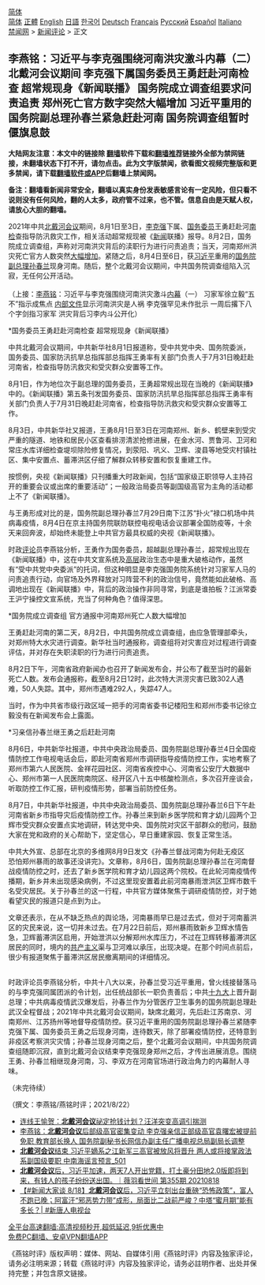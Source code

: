  <!-- 面包屑导航 --> <div class="breadcrumb"><!-- GTranslate: https://gtranslate.io/ -->  <div class="switcher notranslate">  <div class="selected">  <a href="#" onclick="return false;"> 简体</a>  </div>  <div class="option">  <a href="https://www.bannedbook.org" onclick="doGTranslate('zh-CN|zh-CN');jQuery('div.switcher div.selected a').html(jQuery(this).html());return false;" title="简体中文" class="nturl selected"> 简体</a>  <a href="https://www.bannedbook.org/zh-tw/" onclick="doGTranslate('zh-CN|zh-TW');jQuery('div.switcher div.selected a').html(jQuery(this).html());return false;" title="繁體中文" class="nturl"> 正體</a>  <a href="https://www.bannedbook.org/en/" onclick="doGTranslate('zh-CN|en');jQuery('div.switcher div.selected a').html(jQuery(this).html());return false;" title="English" class="nturl"> English</a>  <a href="https://www.bannedbook.org/ja/" onclick="doGTranslate('zh-CN|ja');jQuery('div.switcher div.selected a').html(jQuery(this).html());return false;" title="日本語" class="nturl"> 日語</a>  <a href="https://www.bannedbook.org/ko/" onclick="doGTranslate('zh-CN|ko');jQuery('div.switcher div.selected a').html(jQuery(this).html());return false;" title="한국어" class="nturl"> 한국어</a>  <a href="https://www.bannedbook.org/de/" onclick="doGTranslate('zh-CN|de');jQuery('div.switcher div.selected a').html(jQuery(this).html());return false;" title="Deutsch" class="nturl"> Deutsch</a>  <a href="https://www.bannedbook.org/fr/" onclick="doGTranslate('zh-CN|fr');jQuery('div.switcher div.selected a').html(jQuery(this).html());return false;" title="Français" class="nturl"> Français</a>  <a href="https://www.bannedbook.org/ru/" onclick="doGTranslate('zh-CN|ru');jQuery('div.switcher div.selected a').html(jQuery(this).html());return false;" title="Русский" class="nturl"> Русский</a>  <a href="https://www.bannedbook.org/es/" onclick="doGTranslate('zh-CN|es');jQuery('div.switcher div.selected a').html(jQuery(this).html());return false;" title="Español" class="nturl"> Español</a>  <a href="https://www.bannedbook.org/it/" onclick="doGTranslate('zh-CN|it');jQuery('div.switcher div.selected a').html(jQuery(this).html());return false;" title="Italiano" class="nturl"> Italiano</a>  </div>  </div>      <div class='breadcrumb-sub'><!-- Breadcrumb NavXT 6.3.0 --> <a href="https://www.bannedbook.org/" class="home">禁闻网</a> &gt; <a href="https://www.bannedbook.org/bnews/comments/" class="category">新闻评论</a> &gt; 正文</div></div><h2>李燕铭：习近平与李克强围绕河南洪灾激斗内幕（二） 北戴河会议期间 李克强下属国务委员王勇赶赴河南检查 超常规现身《新闻联播》 国务院成立调查组要求问责追责 郑州死亡官方数字突然大幅增加 习近平重用的国务院副总理孙春兰紧急赶赴河南 国务院调查组暂时偃旗息鼓</h2> <p class="notice"><b>大陆网友注意：本文中的链接除 <a href="https://github.com/bannedbook/fanqiang" >翻墙</a>软件下载和<a href="https://github.com/killgcd/justmysocks/blob/master/README.md">翻墙推荐</a>链接外全部为禁网链接，未翻墙状态下打不开，请勿点击。此为文字版禁闻，欲看图文视频完整版和更多禁闻，请下载<a href="https://github.com/bannedbook/fanqiang">翻墙软件或APP</a>后翻墙上禁闻网。</p><p>备注：翻墙看新闻非常安全，翻墙以真实身份发表敏感言论有一定风险，但只看不说则没有任何风险，翻的人太多，政府管不过来，也不管。信息自由是天赋人权，请放心大胆的翻墙。</b></p>  <div class="entry"> <p></p> <p>2021年中共<a href="https://www.bannedbook.org/bnews/tag/%e5%8c%97%e6%88%b4%e6%b2%b3%e4%bc%9a%e8%ae%ae/" class="st_tag internal_tag" rel="tag" title="标签 北戴河会议 下的日志">北戴河会议</a>期间&#65292;8月1日至3日&#65292;<a href="https://www.bannedbook.org/bnews/tag/%e6%9d%8e%e5%85%8b%e5%bc%ba/" class="st_tag internal_tag" rel="tag" title="标签 李克强 下的日志">李克强</a>下属&#12289;<a href="https://www.bannedbook.org/bnews/tag/%e5%9b%bd%e5%8a%a1%e5%a7%94%e5%91%98/" class="st_tag internal_tag" rel="tag" title="标签 国务委员 下的日志">国务委员</a>王勇赶赴河<a href="https://www.bannedbook.org/bnews/tag/%E5%8D%97%E6%A3%80/" class="st_tag internal_tag" rel="tag" title="标签 南检 下的日志">南检</a>查指导防汛救灾工作&#65292;相关活动超常规现被&#12298;<span class='wp_keywordlink_affiliate'><a href="https://www.bannedbook.org/" title="新闻">新闻</a></span>联播&#12299;报导&#12290;8月2日&#65292;国务院成立调查组&#65292;声称对河南洪灾背后的渎职行为进行问责追责&#65307;当天&#65292;河南郑州洪灾死亡官方人数突然<a href="https://www.bannedbook.org/bnews/tag/%E5%A4%A7%E5%B9%85%E5%A2%9E%E5%8A%A0/" class="st_tag internal_tag" rel="tag" title="标签 大幅增加 下的日志">大幅增加</a>&#12290;紧随之后&#65292;8月4日至6日&#65292;获<a href="https://www.bannedbook.org/bnews/tag/%e4%b9%a0%e8%bf%91%e5%b9%b3/" class="st_tag internal_tag" rel="tag" title="标签 习近平 下的日志">习近平</a>重用的<a href="https://www.bannedbook.org/bnews/tag/%E5%9B%BD%E5%8A%A1%E9%99%A2%E5%89%AF%E6%80%BB%E7%90%86/" class="st_tag internal_tag" rel="tag" title="标签 国务院副总理 下的日志">国务院副总理</a><a href="https://www.bannedbook.org/bnews/tag/%e5%ad%99%e6%98%a5%e5%85%b0/" class="st_tag internal_tag" rel="tag" title="标签 孙春兰 下的日志">孙春兰</a>现身河南&#12290;随后&#65292;整个北戴河会议期间&#65292;中共国务院调查组陷入沉寂&#65292;无任何公开活动&#12290;<br />&nbsp;<br />&#65288;上接&#65306;<a href="https://www.bannedbook.org/bnews/tag/%e6%9d%8e%e7%87%95%e9%93%ad/" class="st_tag internal_tag" rel="tag" title="标签 李燕铭 下的日志">李燕铭</a>&#65306;习近平与李克强围绕河南洪灾激斗<span class='wp_keywordlink_affiliate'><a href="https://www.bannedbook.org/bnews/ccpdope/" title="中共高层内幕" target="_blank">内幕</a></span>&#65288;一&#65289; 习家军徐立毅&#8220;五不&#8221;指示成焦点 <span class='wp_keywordlink'><a href="https://www.bannedbook.org/forum34/" title="中共内部文件 中共保密文件 解密文件" target="_blank">内部文件</a></span>显示河南洪灾是人祸 李克强罕见未作批示 一周后撂下八个字剑指习家军 洪灾背后习李内斗公开化&#65289;</p> <p>   *国务委员王勇赶赴河南检查 超常规现身&#12298;新闻联播&#12299;</p> <p>中共北戴河会议期间&#65292;中共新华社8月1日报道称&#65292;受中共党中央&#12289;国务院委派&#65292;国务委员&#12289;国家防汛抗旱总指挥部总指挥王勇率有关部门负责人于7月31日晚赶赴河南省&#65292;检查指导防汛救灾和受灾群众安置等工作&#12290;</p> <p>8月1日&#65292;作为地位次于副总理的国务委员&#65292;王勇超常规出现在当晚的&#12298;新闻联播&#12299;中的&#12290;&#12298;新闻联播&#12299;第五条刊发国务委员&#12289;国家防汛抗旱总指挥部总指挥王勇率有关部门负责人于7月31日晚赶赴河南省&#65292;检查指导防汛救灾和受灾群众安置等工作&#12290;</p>  <p>8月3日&#65292;中共新华社又报道&#65292;王勇8月1日至3日在河南郑州&#12289;新乡&#12289;鹤壁来到受灾严重的隧道&#12289;地铁和居民小区查看排涝清淤抢修进展&#65292;在金水河&#12289;贾鲁河&#12289;卫河和常庄水库详细检查堤坝除险修复情况&#65292;到荥阳&#12289;巩义&#12289;卫辉&#12289;浚县等地受灾村镇社区&#12289;集中安置点&#12289;蓄滞洪区仔细了解群众转移安置和恢复重建工作&#12290;</p> <p>   按惯例&#65292;央视&#12298;新闻联播&#12299;只刊播重大时政新闻&#65292;包括&#8220;国家级正职领导人主持召开的重要会议或出席的重要活动&#8221;&#65307;一般政治局委员等副国级高官为主角的活动都上不了&#12298;新闻联播&#12299;&#12290;</p> <p>与王勇形成对比的是&#65292;国务院副总理孙春兰7月29日南下江苏&#8220;扑火&#8221;禄口机场中共病毒疫情&#65292;8月4日在京主持国务院联防联控电视电话会议部署全国防疫等&#65292;十余天来回奔波&#65292;却始终未能登上中共官方最具权威的央视&#12298;新闻联播&#12299;&#12290; </p> <p>时政<span class='wp_keywordlink_affiliate'><a href="https://www.bannedbook.org/bnews/comments/" title="新闻评论" target="_blank">评论</a></span>员李燕铭分析&#65292;王勇作为国务委员&#65292;超越副总理孙春兰&#65292;超常规出现在&#12298;新闻联播&#12299;中&#65292;这在中共文宣系统及<span class='wp_keywordlink_affiliate'><a href="https://www.bannedbook.org/bnews/ccpdope/" title="中共高层内幕" target="_blank">高层</a></span>政治生态中是重大破格动作&#65292;虽然有&#8220;受中共党中央委派&#8221;的托词&#65292;但这种明显是李克强国务院系统针对习家军人马的问责追责行动&#65292;向官场及外界释放对习阵营不利的政治信号&#65292;竟然能如此破格&#12289;高调地出现在&#12298;新闻联播&#12299;中&#65292;背后的政治操作非同寻常&#65292;到底是谁拍板&#65311;江派常委王沪宁操控文宣系统&#65292;充当了何种角色&#65311;值得深思&#12290;</p> <p>   *国务院成立调查组 官方通报中河南郑州死亡人数大幅增加</p>  <p>王勇赶赴河南的第二天&#65292;8月2日&#65292;中共国务院成立调查组&#65292;由应急管理部牵头&#65292;对郑州特大水灾进行调查&#12290;新华社当时通报称&#65292;调查组将对灾害应对过程进行调查评估&#65292;并对存在失职渎职的行为进行问责追责&#12290;</p> <p>8月2日下午&#65292;河南省政府新闻办也召开了新闻发布会&#65292;并公布了截至当时的最新死亡人数&#12290;发布会通报称&#65292;截至8月2日12时&#65292;此次特大洪涝灾害已致302人遇难&#65292;50人失踪&#12290;其中&#65292;郑州市遇难292人&#65292;失踪47人&#12290;</p> <p>当时&#65292;作为中共省市级行政区域一把手的河南省委书记楼阳生和郑州市委书记徐立毅没有在新闻发布会上露面&#12290;</p> <p>   *习亲信孙春兰继王勇之后赶赴河南 </p> <p>8月6日&#65292;中共新华社报道&#65292;中共中央政治局委员&#12289;国务院副总理孙春兰4日全国疫情防控工作电视电话会后&#65292;即赴河南省郑州市调研指导疫情防控工作&#65292;实地考察了郑州市第六人民医院&#12289;金祥花园社区&#12289;河南省疾控中心&#12289;河南省公安厅大数据中心&#12289;郑州市第一人民医院南院区&#12289;经开区八十五中核酸检测点&#65292;多次召开座谈会&#65292;听取防控工作汇报&#65292;研判疫情形势&#65292;部署当前防控任务&#12290;</p>  <p>8月7日&#65292;中共新华社报道&#65292;中共中央政治局委员&#12289;国务院副总理孙春兰6日下午赴河南省新乡市指导灾后疫情防控工作&#12290;孙春兰来到新乡医学院和育才幼儿园两个卫辉市受灾群众安置点实地调研&#65292;转达党中央&#12289;国务院对灾区干部群众的慰问&#65292;鼓励大家在党和政府的关心帮助下&#65292;坚定信心&#65292;早日重建家园&#12289;恢复正常生活&#12290;</p> <p>中共大外宣&#12289;总部在北京的多维网8月9日发文&#12298;孙春兰督战河南为何赴无疫区&#12288;恐怕郑州暴雨的故事还没讲完&#12299;&#12290;文章称&#65292;8月6日&#65292;国务院副总理孙春兰在河南督战疫情防控之时&#65292;还去了新乡医学院和育才幼儿园这两个院校&#12290;在此轮河南疫情传播期&#65292;新乡并未出现感染病例&#65292;不过这里现安置着此前河南暴雨泄洪区卫辉市数千名受灾居民&#12290;关于孙春兰的这一行程&#65292;中共官方媒体聚焦于调研疫情防控&#65292;对于她看望灾民的报道只是点到为止&#12290;</p> <p>文章还表示&#65292;在从不缺乏热点的舆论场&#65292;河南暴雨早已是过去式&#65292;但对于河南蓄洪区的灾民来说&#65292;这一切并未过去&#12290;在7月22日前后&#65292;郑州暴雨致新乡卫辉水情告急&#65292;卫辉蓄滞洪区启用&#65292;开始泄洪以分解郑州水库压力&#65292;不过在卫辉转移蓄滞洪区居民的同时&#65292;境内的<span class='wp_keywordlink'><a href="https://www.bannedbook.org/forum2/topic6177.html" title="《共产主义的终极目的》" target="_blank">共产主义</a></span>渠与卫河难以承压&#65292;出现决堤&#12290;在那个时间点前后&#65292;很少有报道聚焦于蓄滞洪区居民撤离期间的详细情况&#12290; <br />&nbsp;</p> <p>   时政评论员李燕铭分析&#65292;中共十八大以来&#65292;孙春兰受习近平重用&#65292;曾火线接替落马的与李克强同属团派的令计划&#65292;出任统战部长一职负责善后&#65307;中共<a href="https://www.bannedbook.org/bnews/tag/%e5%8d%81%e4%b9%9d%e5%a4%a7/" class="st_tag internal_tag" rel="tag" title="标签 十九大 下的日志">十九大</a>上晋升副总理&#65307;中共病毒疫情武汉爆发后&#65292;孙春兰作为分管医疗卫生事务的国务院副总理赴武汉全程督战&#65307;2021年中共北戴河会议期间&#65292;缺席北戴河&#65292;先后赴江苏南京&#12289;河南郑州&#12289;江苏扬州等地督导疫情防控&#12290;获习近平重用的国务院副总理孙春兰紧随李克强下属&#12289;国务委员王勇之后现身河南&#65292;连待数天&#65292;除了部署疫情防控&#65292;还特意到非疫区考察洪灾灾情&#65307;孙春兰现身河南之后&#65292;整个北戴河会议期间&#65292;中共国务院调查组随即沉寂&#65292;直到北戴河会议结束李克强现身郑州之后&#65292;才传出进展消息&#12290;围绕王勇&#12289;孙春兰相继现身河南&#65292;习&#12289;李双方在河南官场进行政治角力的内幕耐人寻味&#12290;</p> <p>&#65288;未完待续&#65289;</p>  <p>&#65288;撰文&#65306;李燕铭/燕铭时评&#65307;2021/8/22&#65289;</p> <ul class='op-related-articles' title='相关阅读'> <li><a href='https://www.bannedbook.org/bnews/bannedvideo/20210822/1611043.html' target='_blank'>连线王愉贺：<b>北戴河会议</b>祕定抢钱计划？汪洋突变高调引揣测</a></li> <li><a href='https://www.bannedbook.org/bnews/comments/20210820/1609724.html' target='_blank'>李燕铭：<b>北戴河会议</b>后部级高官密集变动 李克强亲信正部级高官袁曙宏被提前免职 教育部长换人 国务院副秘书长网信办副主任广播电视总局副局长调整</a></li> <li><a href='https://www.bannedbook.org/bnews/comments/20210820/1609443.html' target='_blank'><b>北戴河会议</b>结束 习近平嫡系之江新军三高官被放风将晋升 两人或将接掌政法系副国级要职 中南海谣言预言_501</a></li> <li><a href='https://www.bannedbook.org/bnews/bannedvideo/20210819/1609097.html' target='_blank'><b>北戴河会议</b>后，习近平加速，两天7人开出党籍，打土豪分田地2.0版即将到来，有钱人的孩子纷纷送出国。｜薇羽看世间 第355期 20210818</a></li> <li><a href='https://www.bannedbook.org/bnews/bannedvideo/20210818/1608639.html' target='_blank'>【#新闻大家谈 8/18】<b>北戴河会议</b>后，习近平立刻出台重磅“恐怖政策”，富人不跑已晚；阿富汗“邪恶势力带”成形，局面比二战前严峻？中塔“蜜月期”能有多长？| #新唐人电视台</a></li> </ul> <p class="texttj"> <a href="https://github.com/bannedbook/fanqiang/wiki/V2ray%E6%9C%BA%E5%9C%BA" target="_blank">全平台高速翻墙:高清视频秒开,超低延迟,9折优惠中</a><br/> <a href="https://github.com/bannedbook/fanqiang/wiki/%E7%A6%81%E9%97%BB%E7%BD%91%E5%AE%89%E5%8D%93%E7%BF%BB%E5%A2%99%E6%96%B0%E9%97%BBAPP" target="_blank">免费PC翻墙、安卓VPN翻墙APP</a></p><p>&#12298;燕铭时评&#12299;版权声明&#65306;媒体&#12289;网站&#12289;自媒体引用&#12298;燕铭时评&#12299;内容及独家评论&#65292;请务必注明来源&#65307;转载&#12298;燕铭时评&#12299;内容及独家评论&#65292;请务必註明作者&#12289;出处并保持完整&#65307;并包含原文链接&#12290;</p><a name='sharetosocial'></a>  <div style="margin-bottom:5px;padding-bottom:5px;clear:both"> <div id="archive-pix-1" class="banner-ads"> <!-- AuctionX Display platform tag START --> <div id="26318x728x90x621x_ADSLOT2" clicktrack="%%CLICK_URL_ESC%%"></div> <!-- AuctionX Display platform tag END --> </div> <div id="archive-pix-2" class="banner-ads"> <!-- AuctionX Display platform tag START --> <div id="26315x300x250x621x_ADSLOT2" clicktrack="%%CLICK_URL_ESC%%"></div> <!-- AuctionX Display platform tag END --> </div> </div>  <div id="archive-pix-1" class="banner-ads"> <!-- AuctionX Display platform tag START --> <div id="26318x728x90x621x_ADSLOT3" clicktrack="%%CLICK_URL_ESC%%"></div> <!-- AuctionX Display platform tag END --> </div> </div><!--END ENTRY--> 
